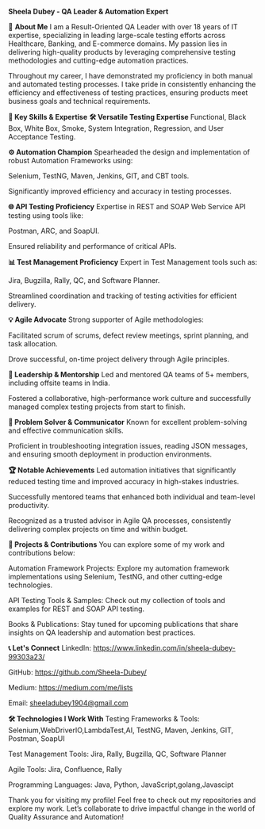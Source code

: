 **Sheela Dubey - QA Leader & Automation Expert**

🚀 **About Me**
I am a Result-Oriented QA Leader with over 18 years of IT expertise, specializing in leading large-scale testing efforts across Healthcare, Banking, and E-commerce domains. My passion lies in delivering high-quality products by leveraging comprehensive testing methodologies and cutting-edge automation practices.

Throughout my career, I have demonstrated my proficiency in both manual and automated testing processes. I take pride in consistently enhancing the efficiency and effectiveness of testing practices, ensuring products meet business goals and technical requirements.

**🔧 Key Skills & Expertise**
**🛠 Versatile Testing Expertise**
Functional, Black Box, White Box, Smoke, System Integration, Regression, and User Acceptance Testing.

**⚙️ Automation Champion**
Spearheaded the design and implementation of robust Automation Frameworks using:

Selenium, TestNG, Maven, Jenkins, GIT, and CBT tools.

Significantly improved efficiency and accuracy in testing processes.

**🌐 API Testing Proficiency**
Expertise in REST and SOAP Web Service API testing using tools like:

Postman, ARC, and SoapUI.

Ensured reliability and performance of critical APIs.

**📊 Test Management Proficiency**
Expert in Test Management tools such as:

Jira, Bugzilla, Rally, QC, and Software Planner.

Streamlined coordination and tracking of testing activities for efficient delivery.

**💡 Agile Advocate**
Strong supporter of Agile methodologies:

Facilitated scrum of scrums, defect review meetings, sprint planning, and task allocation.

Drove successful, on-time project delivery through Agile principles.

**🌱 Leadership & Mentorship**
Led and mentored QA teams of 5+ members, including offsite teams in India.

Fostered a collaborative, high-performance work culture and successfully managed complex testing projects from start to finish.

**🧠 Problem Solver & Communicator**
Known for excellent problem-solving and effective communication skills.

Proficient in troubleshooting integration issues, reading JSON messages, and ensuring smooth deployment in production environments.

**🏆 Notable Achievements**
Led automation initiatives that significantly reduced testing time and improved accuracy in high-stakes industries.

Successfully mentored teams that enhanced both individual and team-level productivity.

Recognized as a trusted advisor in Agile QA processes, consistently delivering complex projects on time and within budget.

**📂 Projects & Contributions**
You can explore some of my work and contributions below:

Automation Framework Projects: Explore my automation framework implementations using Selenium, TestNG, and other cutting-edge technologies.

API Testing Tools & Samples: Check out my collection of tools and examples for REST and SOAP API testing.

Books & Publications: Stay tuned for upcoming publications that share insights on QA leadership and automation best practices.

**📞 Let's Connect**
LinkedIn: https://www.linkedin.com/in/sheela-dubey-99303a23/

GitHub: https://github.com/Sheela-Dubey/

Medium: https://medium.com/me/lists

Email: sheeladubey1904@gmail.com

**🛠 Technologies I Work With**
Testing Frameworks & Tools: Selenium,WebDriverIO,LambdaTest,AI, TestNG, Maven, Jenkins, GIT, Postman, SoapUI

Test Management Tools: Jira, Rally, Bugzilla, QC, Software Planner

Agile Tools: Jira, Confluence, Rally

Programming Languages: Java, Python, JavaScript,golang,Javascipt

Thank you for visiting my profile! Feel free to check out my repositories and explore my work. Let’s collaborate to drive impactful change in the world of Quality Assurance and Automation!

